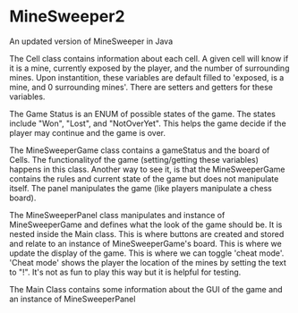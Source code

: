 # MineSweeper2
An updated version of MineSweeper in Java


The Cell class contains information about each cell.  A given cell will know if it is a mine, currently exposed by the player, and the number of surrounding mines.  Upon instantition, these variables are default filled to 'exposed, is a mine, and 0 surrounding mines'.  There are setters and getters for these variables.

The Game Status is an ENUM of possible states of the game.  The states include "Won", "Lost", and "NotOverYet".  This helps the game decide if the player may continue and the game is over. 

The MineSweeperGame class contains a gameStatus and the board of Cells.  The functionalityof the game (setting/getting these variables) happens in this class.
Another way to see it, is that the MineSweeperGame contains the rules and current state of the game but does not manipulate itself.  The panel manipulates the game (like players manipulate a chess board).

The MineSweeperPanel class manipulates and instance of MineSweeperGame and defines what the look of the game should be. It is nested inside the Main class.  This is where buttons are created and stored and relate to an instance of MineSweeperGame's board.  This is where we update the display of the game.  This is where we can toggle 'cheat mode'.  'Cheat mode' shows the player the location of the mines by setting the text to "!".  It's not as fun to play this way but it is helpful for testing.

The Main Class contains some information about the GUI of the game and an instance of MineSweeperPanel
